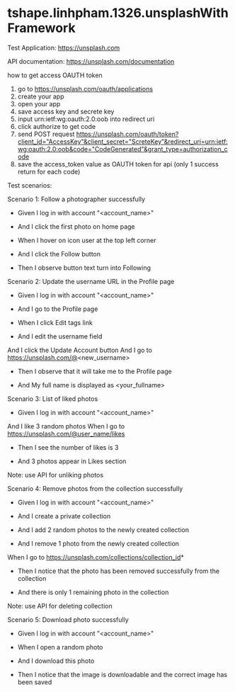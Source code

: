 # tshape.linhpham.1326.unsplashWithFramework

Test Application: https://unsplash.com

API documentation: https://unsplash.com/documentation

how to get access OAUTH token
1. go to https://unsplash.com/oauth/applications
2. create your app
3. open your app
4. save access key and secrete key
5. input urn:ietf:wg:oauth:2.0:oob into redirect uri
6. click authorize to get code
7. send POST request https://unsplash.com/oauth/token?client_id="AccessKey"&client_secret="ScreteKey"&redirect_uri=urn:ietf:wg:oauth:2.0:oob&code="CodeGenerated"&grant_type=authorization_code
8. save the access_token value as OAUTH token for api (only 1 success return for each code)

Test scenarios:

Scenario 1: Follow a photographer successfully

* Given I log in with account "<account_name>"

* And I click the first photo on home page

* When I hover on icon user at the top left corner

* And I click the Follow button

* Then I observe button text turn into Following

Scenario 2: Update the username URL in the Profile page

* Given I log in with account "<account_name>"

* And I go to the Profile page

* When I click Edit tags link

* And I edit the username field

And I click the Update Account button  And I go to https://unsplash.com/@<new_username>

* Then I observe that it will take me to the Profile page

* And My full name is displayed as <your_fullname>

Scenario 3: List of liked photos

* Given I log in with account "<account_name>"

And I like 3 random photos  When I go to https://unsplash.com/@user_name/likes

* Then I see the number of likes is 3

* And 3 photos appear in Likes section

Note: use API for unliking photos

Scenario 4: Remove photos from the collection successfully

* Given I log in with account "<account_name>"

* And I create a private collection

* And I add 2 random photos to the newly created collection

* And I remove 1 photo from the newly created collection

When I go to https://unsplash.com/collections/collection_id*

* Then I notice that the photo has been removed successfully from the collection

* And there is only 1 remaining photo in the collection

Note: use API for deleting collection

Scenario 5: Download photo successfully

* Given I log in with account "<account_name>"

* When I open a random photo

* And I download this photo

* Then I notice that the image is downloadable and the correct image has been saved